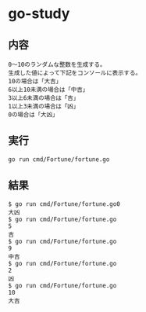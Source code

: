# go-study

## 内容

```
0～10のランダムな整数を生成する。
生成した値によって下記をコンソールに表示する。
10の場合は「大吉」
6以上10未満の場合は「中吉」
3以上6未満の場合は「吉」
1以上3未満の場合は「凶」
0の場合は「大凶」
```

## 実行

```
go run cmd/Fortune/fortune.go
```

## 結果

```
$ go run cmd/Fortune/fortune.go0
大凶
$ go run cmd/Fortune/fortune.go
5
吉
$ go run cmd/Fortune/fortune.go
9
中吉
$ go run cmd/Fortune/fortune.go
2
凶
$ go run cmd/Fortune/fortune.go
10
大吉
```